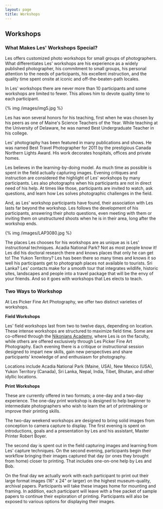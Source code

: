 ```yaml
---
layout: page
title: Workshops
---
```

## Workshops

### What Makes Les' Workshops Special?

Les offers customized photo workshops for small groups of photographers. What differentiates Les' workshops are his experience as a widely published photographer, his commitment to small groups, his personal attention to the needs of participants, his excellent instruction, and the quality time spent onsite at iconic and off-the-beaten-path locales. 

In Les' workshops there are never more than 10 participants and some workshops are limited to fewer. This allows him to devote quality time to each participant. 

{% img /images/img5.jpg %}

Les has won several honors for his teaching, first when he was chosen by his peers as one of Maine's Science Teachers of the Year. While teaching at the University of Delaware, he was named Best Undergraduate Teacher in his college. 

Les' photography has been featured in many publications and shows. He was named Best Travel Photographer for 2011 by the prestigious Canada Northern Lights Award. His work decorates hospitals, offices and private homes. 

Les believes in the learning-by-doing model. As much time as possible is spent in the field actually capturing images. Evening critiques and instruction are considered the highlight of Les' workshops by many participants. Les also photographs when his participants are not in direct need of his help. At times like those, participants are invited to watch, ask questions, and learn how Les solves photographic challenges in the field.  

And, as Les' workshop participants have found, their association with Les lasts far beyond the workshop. Les follows the development of his participants, answering their photo questions, even meeting with them or inviting them on unstructured shoots when he is in their area, long after the workshop ends. 

{% img /images/LAP3080.jpg %}

The places Les chooses for his workshops are as unique as is Les' instructional techniques. Acadia National Park? Not as most people know it! Les did his doctoral research there and knows places that only he can get to! The Yukon Territory? Les has been there so many times and knows it so well his participants get to photograph places not available to tourists. Sri Lanka? Les' contacts make for a smooth tour that integrates wildlife, historic sites, landscapes and people into a travel package that will be the envy of your friends. And so it goes with workshops that Les elects to teach. 

### Two Ways to Workshop

At Les Picker Fine Art Photography, we offer two distinct varieties of workshops. 

**Field Workshops**

Les' field workshops last from two to twelve days, depending on location. These intense workshops are structured to maximize field time.  Some are co-offered through the [Nikonians Academy](http://www.nikoniansacademy.com/viewFacultyPage.html?page_id=7), where Les is on the faculty, while others are offered exclusively through Les Picker Fine Art Photography. Each evening there is a critique or instructional session designed to impart new skills, gain new perspectives and share participants' knowledge of and enthusiasm for photography. 

Locations include Acadia National Park (Maine, USA), New Mexico (USA), Yukon Territory (Canada), Sri Lanka, Nepal, India, Tibet, Bhutan, and other idyllic locations.


**Print Workshops**

These are currently offered in two formats; a one-day and a two-day experience. The one-day print workshop is designed to help beginner to intermediate photographers who wish to learn the art of printmaking or improve their printing skills. 

The two-day weekend workshops are designed to bring solid images from conception to camera capture to display. The first evening is spent on introductions, goals and a presentation by Les and his assistant, Master Printer Robert Boyer. 

The second day is spent out in the field capturing images and learning from Les' capture techniques. On the second evening, participants begin their workflow bringing their images captured that day (or ones they brought from home) closer to printing. That includes one-on-one help by Les and Bob. 

On the final day we actually work with each participant to print out their large format images (16" x 24" or larger) on the highest museum-quality, archival papers. Participants will take these images home for mounting and framing. In addition, each participant will leave with a free packet of sample papers to continue their exploration of printing. Participants will also be exposed to various options for displaying their images. 

